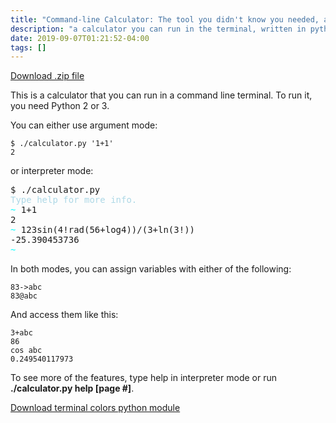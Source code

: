 ```yaml
---
title: "Command-line Calculator: The tool you didn't know you needed, and in fact, didn't need!"
description: "a calculator you can run in the terminal, written in python"
date: 2019-09-07T01:21:52-04:00
tags: []
---
```

[Download .zip file](calculator.zip)

This is a calculator that you can run in a command line terminal. To run it, you need Python 2 or 3.

You can either use argument mode:
```
$ ./calculator.py '1+1'
2
```

or interpreter mode:

<pre>
$ ./calculator.py
<span style="color: lightblue">Type help for more info.</span>
<span style="color: cyan">~ </span>1+1
2
<span style="color: cyan">~ </span>123sin(4!rad(56+log4))/(3+ln(3!))
-25.390453736
<span style="color: cyan">~</span>
</pre>

In both modes, you can assign variables with either of the following:
```
83->abc
83@abc
```

And access them like this:

```
3+abc
86
cos abc
0.249540117973
```

To see more of the features, type help in interpreter mode or run <b>./calculator.py help [page #]</b>.

[Download terminal colors python module](colors.zip)
